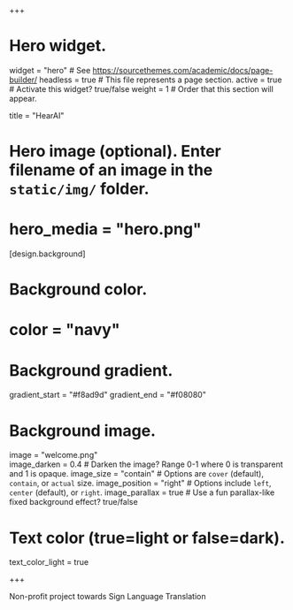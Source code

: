 +++
# Hero widget.
widget = "hero"  # See https://sourcethemes.com/academic/docs/page-builder/
headless = true  # This file represents a page section.
active = true  # Activate this widget? true/false
weight = 1  # Order that this section will appear.

title = "HearAI"

# Hero image (optional). Enter filename of an image in the `static/img/` folder.
# hero_media = "hero.png"

[design.background]

  # Background color.
  # color = "navy"

  # Background gradient.
  gradient_start = "#f8ad9d"
  gradient_end = "#f08080"

  # Background image.
 image = "welcome.png"  
 image_darken = 0.4  # Darken the image? Range 0-1 where 0 is transparent and 1 is opaque.
 image_size = "contain"  #  Options are `cover` (default), `contain`, or `actual` size.
 image_position = "right"  # Options include `left`, `center` (default), or `right`.
 image_parallax = true  # Use a fun parallax-like fixed background effect? true/false

  # Text color (true=light or false=dark).
  text_color_light = true

+++

Non-profit project towards Sign Language Translation
